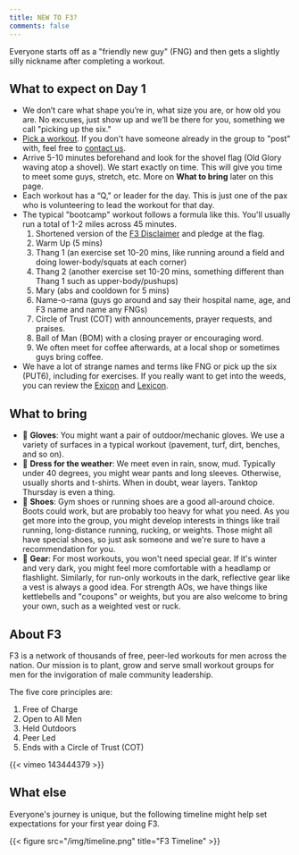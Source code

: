 ```yaml
---
title: NEW TO F3?
comments: false
---
```


Everyone starts off as a "friendly new guy" (FNG) and then gets a slightly silly nickname after completing a workout.

## What to expect on Day 1

- We don’t care what shape you’re in, what size you are, or how old you are. No excuses, just show up and we’ll be there for you, something we call "picking up the six."
- [Pick a workout](/schedule). If you don't have someone already in the group to "post" with, feel free to [contact us](/contact).
- Arrive 5-10 minutes beforehand and look for the shovel flag (Old Glory waving atop a shovel). We start exactly on time. This will give you time to meet some guys, stretch, etc. More on **What to bring** later on this page.
- Each workout has a “Q," or leader for the day. This is just one of the pax who is volunteering to lead the workout for that day.
- The typical "bootcamp" workout follows a formula like this. You'll usually run a total of 1-2 miles across 45 minutes.
  1.  Shortened version of the [F3 Disclaimer](https://f3nation.com/disclaimer-and-notice/) and pledge at the flag.
  2.  Warm Up (5 mins)
  3.  Thang 1 (an exercise set 10-20 mins, like running around a field and doing lower-body/squats at each corner)
  4.  Thang 2 (another exercise set 10-20 mins, something different than Thang 1 such as upper-body/pushups)
  5.  Mary (abs and cooldown for 5 mins)
  6.  Name-o-rama (guys go around and say their hospital name, age, and F3 name and name any FNGs)
  7.  Circle of Trust (COT) with announcements, prayer requests, and praises.
  8.  Ball of Man (BOM) with a closing prayer or encouraging word.
  9.  We often meet for coffee afterwards, at a local shop or sometimes guys bring coffee.
- We have a lot of strange names and terms like FNG or pick up the six (PUT6), including for exercises. If you really want to get into the weeds, you can review the [Exicon](https://f3nation.com/exicon/) and [Lexicon](https://f3nation.com/lexicon/).

## What to bring

- 🧤 **Gloves**: You might want a pair of outdoor/mechanic gloves. We use a variety of surfaces in a typical workout (pavement, turf, dirt, benches, and so on).
- 👕 **Dress for the weather**: We meet even in rain, snow, mud. Typically under 40 degrees, you might wear pants and long sleeves. Otherwise, usually shorts and t-shirts. When in doubt, wear layers. Tanktop Thursday is even a thing.
- 👟 **Shoes**: Gym shoes or running shoes are a good all-around choice. Boots could work, but are probably too heavy for what you need. As you get more into the group, you might develop interests in things like trail running, long-distance running, rucking, or weights. Those might all have special shoes, so just ask someone and we're sure to have a recommendation for you.
- 🔦 **Gear**: For most workouts, you won't need special gear. If it's winter and very dark, you might feel more comfortable with a headlamp or flashlight. Similarly, for run-only workouts in the dark, reflective gear like a vest is always a good idea. For strength AOs, we have things like kettlebells and "coupons" or weights, but you are also welcome to bring your own, such as a weighted vest or ruck.

## About F3

F3 is a network of thousands of free, peer-led workouts for men across the nation. Our mission is to plant, grow and serve small workout groups for men for the invigoration of male community leadership.

The five core principles are:

1. Free of Charge
2. Open to All Men
3. Held Outdoors
4. Peer Led
5. Ends with a Circle of Trust (COT)

{{< vimeo 143444379 >}}

## What else

Everyone's journey is unique, but the following timeline might help set expectations for your first year doing F3.

{{< figure src="/img/timeline.png" title="F3 Timeline" >}}
